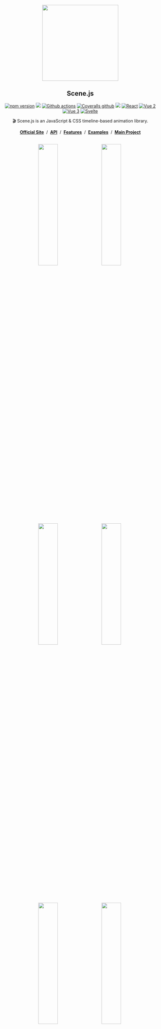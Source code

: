 
<p align="middle"><img src="https://daybrush.com/scenejs/images/clapperboard.png" width="250"/></p>
<h2 align="middle">Scene.js</h2>
<p align="middle">
<a href="https://www.npmjs.com/package/scenejs" target="_blank"><img src="https://img.shields.io/npm/v/scenejs.svg?style=flat-square&color=007acc&label=version" alt="npm version" /></a>
<img src="https://img.shields.io/badge/language-typescript-blue.svg?style=flat-square"/>
<a href="https://github.com/kollorg/sapiente-error-dolores/actions" target="_blank"><img alt="Github actions" src="https://img.shields.io/github/actions/workflow/status/kollorg/sapiente-error-dolores/test.yml?branch=master&style=flat-square" /></a>
<a href="https://coveralls.io/github/kollorg/sapiente-error-dolores?branch=master&style=flat-square" target="_blank"><img alt="Coveralls github" src="https://img.shields.io/coveralls/github/kollorg/sapiente-error-dolores.svg?style=flat-square&label=%E2%9C%85%20coverage" /></a>
<a href="https://github.com/kollorg/sapiente-error-dolores/blob/master/LICENSE" target="_blank"><img src="https://img.shields.io/github/license/kollorg/sapiente-error-dolores.svg?style=flat-square&label=license&color=08CE5D"/></a>
<a href="https://github.com/kollorg/sapiente-error-dolores/tree/master/packages/@kollorg/sapiente-error-dolores" target="_blank"><img alt="React" src="https://img.shields.io/static/v1.svg?label=&message=React&style=flat-square&color=61daeb"></a> 
<a href="https://github.com/kollorg/sapiente-error-dolores/tree/master/packages/vue2-scenejs" target="_blank"><img
    alt="Vue 2"
    src="https://img.shields.io/static/v1.svg?label=&message=Vue2&style=flat-square&color=3fb984"></a>
<a href="https://github.com/kollorg/sapiente-error-dolores/tree/master/packages/vue-scenejs" target="_blank"><img
    alt="Vue 3"
    src="https://img.shields.io/static/v1.svg?label=&message=Vue%203&style=flat-square&color=3fb984"></a>
 <a href="https://github.com/kollorg/sapiente-error-dolores/tree/master/packages/svelte-scenejs" target="_blank"><img alt="Svelte" src="https://img.shields.io/static/v1.svg?label=&message=Svelte&style=flat-square&color=C82B38"></a>
</p>


<p align="middle">🎬 Scene.js is an JavaScript & CSS timeline-based animation library.</p>

<p align="middle"><a href="https://daybrush.com/scenejs"><strong>Official Site</strong></a> &nbsp;/&nbsp; <a href="https://daybrush.com/scenejs/release/latest/doc"><strong>API</strong></a> &nbsp;/&nbsp; <a href="https://daybrush.com/scenejs/features.html"><strong>Features</strong></a> &nbsp;/&nbsp; <a href="https://codepen.io/collection/DLWxrd/"><strong>Examples</strong></a> &nbsp;/&nbsp; <a href="https://github.com/daybrush/scena"><strong>Main Project</strong></a></p>
<br/>
<p align="middle" style="max-width: 1000px; margin: 0px auto;" >
  <a href="https://codepen.io/daybrush/pen/arQpYb" target="_blank"><img src="https://daybrush.com/scenejs/images/daybrush.gif" width="280" style="min-width:200px;max-width:320px;width: 32%;"/></a>&nbsp;
  <a href="https://codepen.io/daybrush/pen/EQPPBg" target="_blank"><img src="https://daybrush.com/scenejs/images/tree.gif" width="280" style="min-width:200px;max-width:320px;width: 32%;"/></a>&nbsp;
  <a href="https://codepen.io/daybrush/pen/QYRyMd" target="_blank"><img src="https://daybrush.com/scenejs/images/card.gif" width="280" style="min-width:200px;max-width:320px;width: 32%;"/></a>&nbsp;
  <a href="https://codepen.io/daybrush/pen/zWMeJW" target="_blank"><img src="https://daybrush.com/scenejs/images/circleburst.gif" width="280" style="min-width:200px;max-width:320px;width: 32%;"/></a>&nbsp;
  <a href="https://codepen.io/daybrush/pen/aYPjjM" target="_blank"><img src="https://daybrush.com/scenejs/example/scenejs.gif" width="280" style="min-width:200px;max-width:320px;width: 32%;"/></a>&nbsp;
  <a href="https://codepen.io/daybrush/pen/ydMJKR" target="_blank"><img src="https://daybrush.com/scenejs/images/panda.gif" width="280" style="min-width:200px;max-width:320px;width: 32%;"/></a>&nbsp;
  <a href="https://codepen.io/daybrush/pen/vRrbXG" target="_blank"><img src="https://daybrush.com/scenejs/example/raindrop.gif" width="280" style="min-width:200px;max-width:320px;width: 32%;"/></a>&nbsp;
  <a href="https://codepen.io/daybrush/pen/RMBXBm" target="_blank"><img src="https://daybrush.com/scenejs/example/search.gif" width="280" style="min-width:200px;max-width:320px;width: 32%;"/></a>&nbsp;
  <a href="https://codepen.io/daybrush/pen/pLxQGY" target="_blank"><img src="https://daybrush.com/scenejs/example/motion.gif" width="280" style="min-width:200px;max-width:320px;width: 32%;"/></a>&nbsp;
</p>


## 🚀 Examples
* [ClapperBoard Animation](https://codepen.io/daybrush/pen/VRomqr)
* [Panda eating Bamboo Animation](https://codepen.io/daybrush/pen/ydMJKR)
* [Circle Burst](https://codepen.io/daybrush/pen/zWMeJW)
* [Motion Effect](https://codepen.io/daybrush/pen/pLxQGY)
* [Tree Animation](https://codepen.io/daybrush/pen/EQPPBg)
* [Snow Animation](https://codepen.io/daybrush/pen/eoYGrx)
* [Card Rotation](https://codepen.io/daybrush/pen/QYRyMd)
* [Raindrop Effect](https://codepen.io/daybrush/pen/vRrbXG)
* [Cube](https://codepen.io/daybrush/pen/ybxwpV)
* [Shape](https://codepen.io/daybrush/pen/VXVgpE) 
* [Timer](https://codepen.io/daybrush/pen/OdMMXd)

[**More Examples**](https://codepen.io/collection/DLWxrd/)


## ⚙️ Installation
```bash
$ npm install scenejs
```
```html
<script src="//daybrush.com/scenejs/release/latest/dist/scene.min.js"></script>
```

## 📄 Documents
* [API Documentation](https://daybrush.com/scenejs/release/latest/doc/)
* [Features Documentation](https://daybrush.com/scenejs/features.html)

## 📦 Packages
|Package|Version|Description|
|---|---|---|
|[**@kollorg/sapiente-error-dolores**](https://github.com/kollorg/sapiente-error-dolores/tree/master/packages/@kollorg/sapiente-error-dolores)|[![](https://img.shields.io/npm/v/@kollorg/sapiente-error-dolores.svg?style=flat-square)](https://npmjs.com/package/@kollorg/sapiente-error-dolores)|A React Component that create JavaScript & CSS timeline-based animation with Scene.js.|
|[**svelte-scenejs**](https://github.com/kollorg/sapiente-error-dolores/tree/master/packages/svelte-scenejs)|[![](https://img.shields.io/npm/v/svelte-scenejs.svg?style=flat-square)](https://npmjs.com/package/svelte-scenejs)|A Svelte Component that create JavaScript & CSS timeline-based animation with Scene.js.|
|[**vue-scenejs**](https://github.com/kollorg/sapiente-error-dolores/tree/master/packages/vue3-scenejs)|[![](https://img.shields.io/npm/v/vue-scenejs.svg?style=flat-square)](https://npmjs.com/package/vue-scenejs)|A Vue 3 Component that create JavaScript & CSS timeline-based animation with Scene.js.|
|[**vue2-scenejs**](https://github.com/kollorg/sapiente-error-dolores/tree/master/packages/vue-scenejs)|[![](https://img.shields.io/npm/v/vue2-scenejs.svg?style=flat-square)](https://npmjs.com/package/vue2-scenejs)|A Vue 2 Component that create JavaScript & CSS timeline-based animation with Scene.js.|
|[**@scenejs/render**](https://github.com/kollorg/sapiente-error-dolores-render)|[![](https://img.shields.io/npm/v/@scenejs/render.svg?style=flat-square)](https://npmjs.com/package/@scenejs/render)|Make a movie of CSS animation through Scene.js.|
|[**@scenejs/effects**](https://github.com/kollorg/sapiente-error-dolores-effects)|[![](https://img.shields.io/npm/v/@scenejs/effects.svg?style=flat-square)](https://npmjs.com/package/@scenejs/effects)|Effect collection library where you can add scene effects to Scene.js.|
|[**@scenejs/timeline**](https://github.com/kollorg/sapiente-error-dolores-timeline)|[![](https://img.shields.io/npm/v/@scenejs/timeline.svg?style=flat-square)](https://npmjs.com/package/@scenejs/timeline)|A library that represents the timeline of Scene.js. You can control time, properties, and items.|
|[**@scenejs/media**](https://github.com/kollorg/sapiente-error-dolores-media)|[![](https://img.shields.io/npm/v/@scenejs/media.svg?style=flat-square)](https://npmjs.com/package/@scenejs/media)|A library for playing or controlling media with Scene.js.|
|[**@scenejs/iframe**](https://github.com/kollorg/sapiente-error-dolores-iframe)|[![](https://img.shields.io/npm/v/@scenejs/iframe.svg?style=flat-square)](https://npmjs.com/package/@scenejs/iframe)|A library that control the animation of iframe with Scene.js.|


## 🎬 Make Scene
```javascript
import Scene from "scenejs";

const scene = new Scene({
  ".class": {
    0: "left: 0px; top: 0px; transform: translate(0px);",
    1: {
      "left": "100px",
      "top": "0px",
      transform: "translate(50px)",
    },
    2: {
      "left": "200px",
      "top": "100px",
      transform: {
        translate: "100px",
      },
    }
  }
}, {
  selector: true,
  easing: "ease-in-out",
}).play();
```
## 🎬 Add Media (Audio/Video)
This library supports adding video and audio components to your scene. To add a video or an audio, you need to install @scenejs/media library.
### Add necessary npm package
```sh
$ npm i @scenejs/media
```
### How to use
```javascript

import MediaScene from '@scenejs/media';

const mediaScene = new MediaScene();
    mediaScene
        .addMedia("background", "./background.mp3")
        .seek(0, 40.79);
    
    mediaScene
        .addMedia("video", "./video.mp4")
        .seek(0, 40.79)
        .setVolume(1)
        .setPlaySpeed(1)
        .setDelay(startTime);

    scene.setItem("video",mediaScene);
```
Please note that this library uses the built-in capability of your browser to play audio and video files. Make sure necessary codecs are installed, and the browser supports the video/audio file being added to the project

## ✨ Effects

* [typing](https://daybrush.com/scenejs/features.html#typing)
* [flip](https://daybrush.com/scenejs/features.html#flip)
* [flipX](https://daybrush.com/scenejs/features.html#flipx)
* [flipY](https://daybrush.com/scenejs/features.html#flipy)
* [shake](https://daybrush.com/scenejs/features.html#shake)
* [shakeX](https://daybrush.com/scenejs/features.html#shakex)
* [shakeY](https://daybrush.com/scenejs/features.html#shakey)
* [wipeIn](https://daybrush.com/scenejs/features.html#wipein)
* [wipeOut](https://daybrush.com/scenejs/features.html#wipeout)
* [zoomIn](https://daybrush.com/scenejs/features.html#zoomin)
* [zoomOut](https://daybrush.com/scenejs/features.html#zoomout)
* [blink](https://daybrush.com/scenejs/features.html#bllink)
* [fadeIn](https://daybrush.com/scenejs/features.html#fadein)
* [fadeOut](https://daybrush.com/scenejs/features.html#fadeout)
* [transition](https://daybrush.com/scenejs/features.html#transition)


## 🌐 Supported Browsers

|Internet Explorer|Chrome|FireFox|Safari|Opera|
|---|---|---|---|---|
|9+(10+ playCSS)|latest|latest|latest|latest|

## ⭐️ Show Your Support
Please give a ⭐️ if this project helped you!


## 👏 Contributing

If you have any questions or requests or want to contribute to `scenejs` or other packages, please write the [issue](https://github.com/kollorg/sapiente-error-dolores/issues) or give me a Pull Request freely.


### Code Contributors

This project exists thanks to all the people who contribute. [[Contribute](CONTRIBUTING.md)].

<a href="https://github.com/kollorg/sapiente-error-dolores/graphs/contributors">
  <img src="https://contrib.rocks/image?repo=kollorg/sapiente-error-dolores" />
</a>


## Sponsors
<p align="center">
	<a href="https://daybrush.com/sponsors/sponsors.svg">
		<img src="https://daybrush.com/sponsors/sponsors.svg"/>
	</a>
</p>


## 🐞 Bug Report

If you find a bug, please report to us opening a new [Issue](https://github.com/kollorg/sapiente-error-dolores/issues) on GitHub.



## 📝 License

This project is [MIT](https://github.com/kollorg/sapiente-error-dolores/blob/master/LICENSE) licensed.

```
MIT License

Copyright (c) 2016 Daybrush

Permission is hereby granted, free of charge, to any person obtaining a copy
of this software and associated documentation files (the "Software"), to deal
in the Software without restriction, including without limitation the rights
to use, copy, modify, merge, publish, distribute, sublicense, and/or sell
copies of the Software, and to permit persons to whom the Software is
furnished to do so, subject to the following conditions:

The above copyright notice and this permission notice shall be included in all
copies or substantial portions of the Software.

THE SOFTWARE IS PROVIDED "AS IS", WITHOUT WARRANTY OF ANY KIND, EXPRESS OR
IMPLIED, INCLUDING BUT NOT LIMITED TO THE WARRANTIES OF MERCHANTABILITY,
FITNESS FOR A PARTICULAR PURPOSE AND NONINFRINGEMENT. IN NO EVENT SHALL THE
AUTHORS OR COPYRIGHT HOLDERS BE LIABLE FOR ANY CLAIM, DAMAGES OR OTHER
LIABILITY, WHETHER IN AN ACTION OF CONTRACT, TORT OR OTHERWISE, ARISING FROM,
OUT OF OR IN CONNECTION WITH THE SOFTWARE OR THE USE OR OTHER DEALINGS IN THE
SOFTWARE.
```
